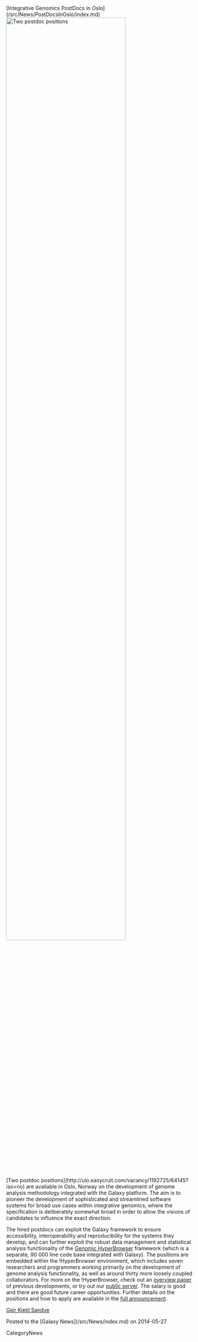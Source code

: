 <div class='newsItemHeader'>[Integrative Genomics PostDocs in Oslo](/src/News/PostDocsInOslo/index.md)</div>

<div class='center'><a href='http://uio.easycruit.com/vacancy/1192725/64145?iso=no'><img src="/src/Images/Logos/GenomicHyperBrowserWide.png" alt="Two postdoc positions" width="80%" /></a>
</div>

<br />
[Two postdoc positions](http://uio.easycruit.com/vacancy/1192725/64145?iso=no) are available in Oslo, Norway on the development of genome analysis methodology integrated with the Galaxy platform. The aim is to pioneer the development of sophisticated and streamlined software systems for broad use cases within integrative genomics, where the specification is deliberately somewhat broad in order to allow the visions of candidates to influence the exact direction. 

The hired postdocs can exploit the Galaxy framework to ensure accessibility, interoperability and reproducibility for the systems they develop, and can further exploit the robust data management and statistical analysis functionality of the [Genomic HyperBrowser](https://hyperbrowser.uio.no) framework (which is a separate, 90 000 line code base integrated with Galaxy). The positions are embedded within the !HyperBrowser environment, which includes seven researchers and programmers working primarily on the development of genome analysis functionality, as well as around thirty more loosely coupled collaborators. For more on the !HyperBrowser, check out an [overview paper](http://nar.oxfordjournals.org/content/41/W1/W133.long) of previous developments, or try out our [public server](https://hyperbrowser.uio.no). The salary is good and there are good future career opportunities. Further details on the positions and how to apply are available in the [full announcement](http://uio.easycruit.com/vacancy/1192725/64145?iso=no).

[Geir Kjetil Sandve](http://www.mn.uio.no/ifi/english/people/aca/geirksa/)

<div class='newsItemFooter'>Posted to the [Galaxy News](/src/News/index.md) on 2014-05-27</div>

CategoryNews
